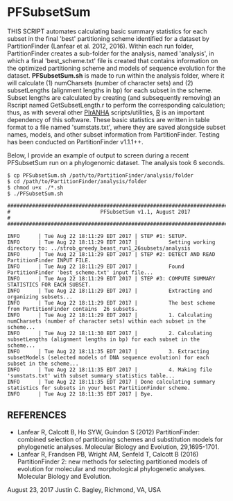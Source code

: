 # PFSubsetSum

THIS SCRIPT automates calculating basic summary statistics for each subset in the final 'best' partitioning scheme identified for a dataset by PartitionFinder (Lanfear et al. 2012, 2016). Within each run folder, PartitionFinder creates a sub-folder for the analysis, named 'analysis', in which a final 'best_scheme.txt' file is created that contains information on the optimized partitioning scheme and models of sequence evolution for the dataset. **PFSubsetSum.sh** is made to run within the analysis folder, where it will calculate (1) numCharsets (number of character sets) and (2) subsetLengths (alignment lengths in bp) for each subset in the scheme. Subset lengths are calculated by creating (and subsequently removing) an Rscript named GetSubsetLength.r to perform the corresponding calculation; thus, as with several other [PIrANHA](http://github.com/justincbagley/PIrANHA) scripts/utilities, [R](https://cran.r-project.org/) is an important dependency of this software. These basic statistics are written in table format to a file named 'sumstats.txt', where they are saved alongside subset names, models, and other subset information from PartitionFinder. Testing has been conducted on PartitionFinder v1.1.1++.

Below, I provide an example of output to screen during a recent PFSubsetSum run on a phylogenomic dataset. The analysis took 6 seconds.

```
$ cp PFSubsetSum.sh /path/to/PartitionFinder/analysis/folder
$ cd /path/to/PartitionFinder/analysis/folder
$ chmod u+x ./*.sh
$ ./PFSubsetSum.sh 

##########################################################################################
#                             PFSubsetSum v1.1, August 2017                              #
##########################################################################################

INFO      | Tue Aug 22 18:11:29 EDT 2017 | STEP #1: SETUP. 
INFO      | Tue Aug 22 18:11:29 EDT 2017 |          Setting working directory to: ../strob_greedy_beast_run1_26subsets/analysis 
INFO      | Tue Aug 22 18:11:29 EDT 2017 | STEP #2: DETECT AND READ PartitionFinder INPUT FILE. 
INFO      | Tue Aug 22 18:11:29 EDT 2017 |          Found PartitionFinder 'best_scheme.txt' input file... 
INFO      | Tue Aug 22 18:11:29 EDT 2017 | STEP #3: COMPUTE SUMMARY STATISTICS FOR EACH SUBSET. 
INFO      | Tue Aug 22 18:11:29 EDT 2017 |          Extracting and organizing subsets...  
INFO      | Tue Aug 22 18:11:29 EDT 2017 |          The best scheme from PartitionFinder contains  26 subsets.  
INFO      | Tue Aug 22 18:11:29 EDT 2017 |          1. Calculating numCharsets (number of character sets) within each subset in the scheme...  
INFO      | Tue Aug 22 18:11:30 EDT 2017 |          2. Calculating subsetLengths (alignment lengths in bp) for each subset in the scheme...  
INFO      | Tue Aug 22 18:11:35 EDT 2017 |          3. Extracting subsetModels (selected models of DNA sequence evolution) for each subset in the scheme...  
INFO      | Tue Aug 22 18:11:35 EDT 2017 |          4. Making file 'sumstats.txt' with subset summary statistics table...  
INFO      | Tue Aug 22 18:11:35 EDT 2017 | Done calculating summary statistics for subsets in your best PartitionFinder scheme. 
INFO      | Tue Aug 22 18:11:35 EDT 2017 | Bye. 
```

## REFERENCES

- Lanfear R, Calcott B, Ho SYW, Guindon S (2012) PartitionFinder: combined selection of partitioning schemes and substitution models for phylogenetic analyses. Molecular Biology and Evolution, 29,1695-1701.
- Lanfear R, Frandsen PB, Wright AM, Senfeld T, Calcott B (2016) PartitionFinder 2: new methods for selecting partitioned models of evolution for molecular and morphological phylogenetic analyses. Molecular Biology and Evolution.

August 23, 2017
Justin C. Bagley, Richmond, VA, USA